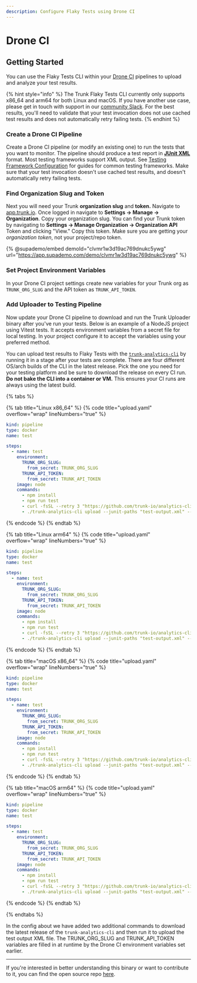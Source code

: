 ```yaml
---
description: Configure Flaky Tests using Drone CI
---
```


# Drone CI

## Getting Started

You can use the Flaky Tests CLI within your [Drone CI](https://www.drone.io/) pipelines to upload and analyze your test results.

{% hint style="info" %}
The Trunk Flaky Tests CLI currently only supports x86_64 and arm64 for both Linux and macOS. If you have another use case, please get in touch with support in our [community Slack](https://slack.trunk.io/). For the best results, you'll need to validate that your test invocation does not use cached test results and does not automatically retry failing tests.
{% endhint %}

### Create a Drone CI Pipeline

Create a Drone CI pipeline (or modify an existing one) to run the tests that you want to monitor. The pipeline should produce a test report in [**JUnit XML**](https://github.com/testmoapp/junitxml) format. Most testing frameworks support XML output. See [Testing Framework Configuration](../frameworks/) for guides for common testing frameworks. Make sure that your test invocation doesn't use cached test results, and doesn't automatically retry failing tests.

### Find Organization Slug and Token

Next you will need your Trunk **organization slug** and **token.** Navigate to [app.trunk.io](http://app.trunk.io). Once logged in navigate to **Settings -> Manage -> Organization**. Copy your organization slug. You can find your Trunk token by navigating to **Settings → Manage Organization → Organization API** Token and clicking "View." Copy this token. Make sure you are getting your _organization token_, not your project/repo token.

{% @supademo/embed demoId="clvmr1w3d19ac769dnukc5ywg" url="https://app.supademo.com/demo/clvmr1w3d19ac769dnukc5ywg" %}


### Set Project Environment Variables

In your Drone CI project settings create new variables for your Trunk org as `TRUNK_ORG_SLUG` and the API token as `TRUNK_API_TOKEN`.

### Add Uploader to Testing Pipeline

Now update your Drone CI pipeline to download and run the Trunk Uploader binary after you've run your tests. Below is an example of a NodeJS project using Vitest tests. It accepts environment variables from a secret file for local testing. In your project configure it to accept the variables using your preferred method.

You can upload test results to Flaky Tests with the [`trunk-analytics-cli`](https://github.com/trunk-io/analytics-cli) by running
it in a stage after your tests are complete. There are four different OS/arch builds of the CLI in the latest release. Pick the
one you need for your testing platform and be sure to download the release on every CI run. **Do not bake the CLI into a
container or VM.** This ensures your CI runs are always using the latest build.

{% tabs %}


{% tab title="Linux x86_64" %}
{% code title="upload.yaml" overflow="wrap" lineNumbers="true" %}
```yaml
kind: pipeline
type: docker
name: test

steps:
  - name: test
    environment:
      TRUNK_ORG_SLUG:
        from_secret: TRUNK_ORG_SLUG
      TRUNK_API_TOKEN:
        from_secret: TRUNK_API_TOKEN
    image: node
    commands:
      - npm install
      - npm run test
      - curl -fsSL --retry 3 "https://github.com/trunk-io/analytics-cli/releases/latest/download/trunk-analytics-cli-x86_64-unknown-linux.tar.gz" | tar -xvz > ./trunk-analytics-cli
      - ./trunk-analytics-cli upload --junit-paths "test-output.xml" --org-url-slug $TRUNK_ORG_SLUG --token $TRUNK_API_TOKEN
```
{% endcode %}
{% endtab %}

{% tab title="Linux arm64" %}
{% code title="upload.yaml" overflow="wrap" lineNumbers="true" %}
```yaml
kind: pipeline
type: docker
name: test

steps:
  - name: test
    environment:
      TRUNK_ORG_SLUG:
        from_secret: TRUNK_ORG_SLUG
      TRUNK_API_TOKEN:
        from_secret: TRUNK_API_TOKEN
    image: node
    commands:
      - npm install
      - npm run test
      - curl -fsSL --retry 3 "https://github.com/trunk-io/analytics-cli/releases/latest/download/trunk-analytics-cli-aarch64-unknown-linux.tar.gz" | tar -xvz > ./trunk-analytics-cli
      - ./trunk-analytics-cli upload --junit-paths "test-output.xml" --org-url-slug $TRUNK_ORG_SLUG --token $TRUNK_API_TOKEN
```
{% endcode %}
{% endtab %}

{% tab title="macOS x86_64" %}
{% code title="upload.yaml" overflow="wrap" lineNumbers="true" %}
```yaml
kind: pipeline
type: docker
name: test

steps:
  - name: test
    environment:
      TRUNK_ORG_SLUG:
        from_secret: TRUNK_ORG_SLUG
      TRUNK_API_TOKEN:
        from_secret: TRUNK_API_TOKEN
    image: node
    commands:
      - npm install
      - npm run test
      - curl -fsSL --retry 3 "https://github.com/trunk-io/analytics-cli/releases/latest/download/trunk-analytics-cli-x86_64-apple-darwin.tar.gz" | tar -xvz > ./trunk-analytics-cli
      - ./trunk-analytics-cli upload --junit-paths "test-output.xml" --org-url-slug $TRUNK_ORG_SLUG --token $TRUNK_API_TOKEN
```
{% endcode %}
{% endtab %}

{% tab title="macOS arm64" %}
{% code title="upload.yaml" overflow="wrap" lineNumbers="true" %}
```yaml
kind: pipeline
type: docker
name: test

steps:
  - name: test
    environment:
      TRUNK_ORG_SLUG:
        from_secret: TRUNK_ORG_SLUG
      TRUNK_API_TOKEN:
        from_secret: TRUNK_API_TOKEN
    image: node
    commands:
      - npm install
      - npm run test
      - curl -fsSL --retry 3 "https://github.com/trunk-io/analytics-cli/releases/latest/download/trunk-analytics-cli-aarch64-apple-darwin.tar.gz" | tar -xvz > ./trunk-analytics-cli
      - ./trunk-analytics-cli upload --junit-paths "test-output.xml" --org-url-slug $TRUNK_ORG_SLUG --token $TRUNK_API_TOKEN
```
{% endcode %}
{% endtab %}

{% endtabs %}



In the config about we have added two additional commands to download the latest release of the `trunk-analytics-cli` and
then run it to upload the test output XML file. The TRUNK\_ORG\_SLUG and TRUNK\_API\_TOKEN variables are filled in at runtime by
the Drone CI environment variables set earlier.

***

If you're interested in better understanding this binary or want to contribute to it, you can find the open source repo [here](https://github.com/trunk-io/analytics-cli).



